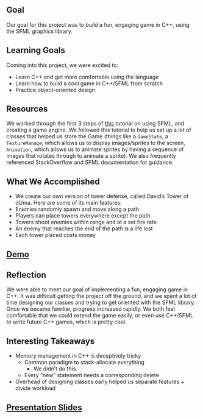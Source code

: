 ## Goal

Our goal for this project was to build a fun, engaging game in C++, using the SFML graphics library.

## Learning Goals

Coming into this project, we were excited to:
  - Learn C++ and get more comfortable using the language
  - Learn how to build a cool game in C++/SFML from scratch
  - Practice object-oriented design

## Resources

We worked through the first 3 steps of [this](https://www.binpress.com/tutorial/creating-a-city-building-game-with-sfml/137) tutorial on using SFML, and creating a game engine. We followed this tutorial to help us set up a lot of classes that helped us store the Game (things like a `GameState`, a `TextureManage`, which allows us to display images/sprites to the screen, `Animation`, which allows us to animate sprites by having a sequence of images that rotates through to animate a sprite). We also frequently referenced StackOverflow and SFML documentation for guidance.

## What We Accomplished

  - We create our own version of tower defense, called David’s Tower of dUma. Here are some of its main features:
  - Enemies randomly spawn and move along a path
  - Players can place towers everywhere except the path
  - Towers shoot enemies within range and at a set fire rate
  - An enemy that reaches the end of the path is a life lost
  - Each tower placed costs money

## [Demo](https://photos.app.goo.gl/f2kwhAotuIWhDsoU2)

## Reflection

We were able to meet our goal of implementing a fun, engaging game in C++. It was difficult getting the project off the ground, and we spent a lot of time designing our classes and trying to get oriented with the SFML library. Once we became familiar, progress increased rapidly. We both feel comfortable that we could extend the game easily, or even use C++/SFML to write future C++ games, which is pretty cool.

## Interesting Takeaways
  - Memory management in C++ is deceptively tricky
     - Common paradigm to stack-allocate everything
       - We didn’t do this.
     - Every “new” statement needs a corresponding delete
  - Overhead of designing classes early helped us separate features + divide workload


## [Presentation Slides](https://docs.google.com/presentation/d/1T4_96v7gdm8QEz6QMjnb2r5VI_38xP8DY7j7TET2QJM/edit?usp=sharing)
